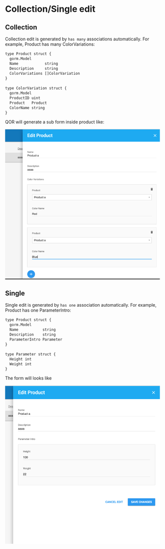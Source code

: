 # Collection/Single edit

## Collection

Collection edit is generated by `has many` associations automatically. For example, Product has many ColorVariations:

```
type Product struct {
  gorm.Model
  Name            string
  Description     string
  ColorVariations []ColorVariation
}

type ColorVariation struct {
  gorm.Model
  ProductID uint
  Product   Product
  ColorName string
}
```

QOR will generate a sub form inside product like:

![Collection edit](collection_edit.png)

## Single

Single edit is generated by `has one` association automatically. For example, Product has one ParameterIntro:

```
type Product struct {
  gorm.Model
  Name           string
  Description    string
  ParameterIntro Parameter
}

type Parameter struct {
  Height int
  Weight int
}
```

The form will looks like

![Single edit](single_edit.png)
